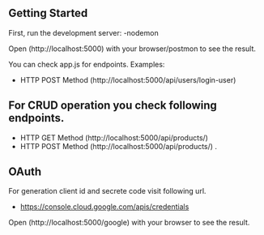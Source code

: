 ## Getting Started

First, run the development server:
-nodemon

Open (http://localhost:5000) with your browser/postmon to see the result.

You can check app.js for endpoints.
Examples:
-  HTTP POST Method (http://localhost:5000/api/users/login-user)

## For CRUD operation you check following endpoints.

-  HTTP GET Method (http://localhost:5000/api/products/) 
-  HTTP POST Method (http://localhost:5000/api/products/) 
.

## OAuth 
For generation client id and secrete code visit following url.
-  https://console.cloud.google.com/apis/credentials

Open (http://localhost:5000/google) with your browser to see the result.

 

